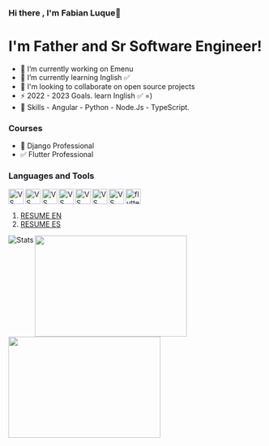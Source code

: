 ### Hi there , I'm Fabian Luque👋

# I'm Father and Sr Software Engineer!

- 🔭 I’m currently working on Emenu
- 🌱 I’m currently learning Inglish ✅
- 👯 I'm looking to collaborate on open source projects
- ⚡ 2022 - 2023 Goals. learn Inglish ✅ =)
- 👾 Skills - Angular - Python - Node.Js - TypeScript.
### Courses 

- 📝 Django  Professional
- ✅ Flutter Professional

### Languages and Tools

<img src="https://cdn.iconscout.com/icon/free/png-256/visual-studio-569577.png" alt="VS" width="30" height="30" align="left" /> 
<img src="https://miro.medium.com/max/256/1*3H6_a9Srb655m3NiqlbbKQ.png" alt="VS" width="30" height="30" align="left"/> 
<img src="https://cdn.iconscout.com/icon/free/png-256/node-js-3-1174937.png" alt="VS" width="30" height="30" align="left" /> 
<img src="https://www.tkssharma.com/static/1bbde74a918ac99b9e7319e041cb62b5/1e586/js.png" alt="VS" width="30" height="30" align="left"/> 
<img src="https://cdn.iconscout.com/icon/free/png-256/php-2038871-1720084.png" alt="VS" width="30" height="30" align="left"/> 
<img src="https://d1q6f0aelx0por.cloudfront.net/product-logos/644d2f15-c5db-4731-a353-ace6235841fa-registry.png" alt="VS" width="30" height="30" align="left"/> 
<img src="https://es.ourcodeworld.com/recursos-publicos/galeria/categorielogo-5c96c3a2d37d6.png" alt="VS" width="30" height="30" align="left"/> 
<img src="https://cdn.iconscout.com/icon/free/png-512/flutter-2038877-1720090.png" alt="flutter" width="30" height="30" /> 

1. [RESUME EN](https://srv-file12.gofile.io/downloadStore/srv-store1/hDfqxd/EN-CURRICULUM-2020.pdf "RESUME ENGLISH")
2. [RESUME ES](https://srv-file12.gofile.io/downloadStore/srv-store1/hDfqxd/CURRICULUM-2020.pdf "CURRICULUM ESPAÑOL")


<img 
  align="left"
  alt="Stats"
  src="https://github-readme-stats.vercel.app/api?username=Fabian-Luque&&Show_icons=true&hide_border=true"
/>
<img 
  align="left"
  width="300" 
  height="200"
  src="https://udemy-certificate.s3.amazonaws.com/image/UC-de4ec191-bf99-4f22-89d9-dae6ed3177d5.jpg"
/>
   
<img 
  align="left"
   width="300" 
   height="200"
  src="https://udemy-certificate.s3.amazonaws.com/image/UC-ab2f7751-f941-475a-affe-1497855325b2.jpg"
/>
